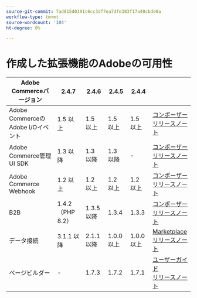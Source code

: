 ```yaml
---
source-git-commit: 7ad815d0191c6cc3df7ea7dfe383f17a40cbde0a
workflow-type: tm+mt
source-wordcount: '104'
ht-degree: 0%

---
```

# 作成した拡張機能のAdobeの可用性


<table style="table-layout:auto">
  <thead>
    <tr>
      <th>Adobe Commerceバージョン</th>
      <th>2.4.7</th>
      <th>2.4.6</th>
      <th>2.4.5</th>
      <th>2.4.4</th>
      <th></th>
    </tr>
  </thead>
  <tbody>
      <tr>
          <td>Adobe CommerceのAdobe I/Oイベント</td>
          <td>1.5 以上</td>
          <td>1.5 以上</td>
          <td>1.5 以上</td>
          <td>1.5 以上</td>
          <td>
              <a href="https://developer.adobe.com/commerce/extensibility/events/installation/">コンポーザー</a><br/>
              <a href="https://developer.adobe.com/commerce/extensibility/events/release-notes/">リリースノート</a><br/>
          </td>
      </tr>
      <tr>
          <td>Adobe Commerce管理 UI SDK</td>
          <td>1.3 以降</td>
          <td>1.3 以降</td>
          <td>1.3 以降</td>
          <td>-</td>
          <td>
              <a href="https://developer.adobe.com/commerce/extensibility/admin-ui-sdk/installation/">コンポーザー</a><br/>
              <a href="https://developer.adobe.com/commerce/extensibility/admin-ui-sdk/release-notes/">リリースノート</a><br/>
          </td>
      </tr>
      <tr>
          <td>Adobe Commerce Webhook</td>
          <td>1.2 以上</td>
          <td>1.2 以上</td>
          <td>1.2 以上</td>
          <td>1.2 以上</td>
          <td>
              <a href="https://developer.adobe.com/commerce/extensibility/webhooks/installation/">コンポーザー</a><br/>
              <a href="https://developer.adobe.com/commerce/extensibility/webhooks/release-notes/">リリースノート</a><br/>
          </td>
      </tr>
      <tr>
          <td>B2B</td>
          <td>1.4.2 （PHP 8.2）</td>
          <td>1.3.5 以降</td>
          <td>1.3.4</td>
          <td>1.3.3</td>
          <td>
              <a href="https://experienceleague.adobe.com/docs/commerce-admin/b2b/install.html">コンポーザー</a><br/>
              <a href="https://experienceleague.adobe.com/docs/commerce-admin/b2b/release-notes.html">リリースノート</a><br/>
          </td>
      </tr>
      <tr>
          <td>データ接続</td>
          <td>3.1.1 以降</td>
          <td>2.1.1 以降</td>
          <td>1.0.0 以上</td>
          <td>1.0.0 以上</td>
          <td>
              <a href="https://commercemarketplace.adobe.com/magento-experience-platform-connector.html">Marketplace</a><br/>
              <a href="https://experienceleague.adobe.com/docs/commerce-merchant-services/data-connection/release-notes.html">リリースノート</a><br/>
          </td>
      </tr>
      <tr>
          <td>ページビルダー</td>
          <td>-</td>
          <td>1.7.3</td>
          <td>1.7.2</td>
          <td>1.7.1</td>
          <td>
              <a href="https://experienceleague.adobe.com/docs/commerce-admin/page-builder/guide-overview.html">ユーザーガイド</a><br/>
              <a href="https://experienceleague.adobe.com/docs/commerce-admin/page-builder/release-notes.html">リリースノート</a><br/>
          </td>
      </tr>
  </tbody>
</table>
